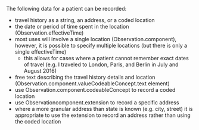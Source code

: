 The following data for a patient can be recorded:

* travel history as a string, an address, or a coded location
* the date or period of time spent in the location (Observation.effectiveTime)
* most uses will involve a single location (Observation.component), however, it is possible to specify multiple locations (but there is only a single effectiveTime)
    * this allows for cases where a patient cannot remember exact dates of travel (e.g. I traveled to London, Paris, and Berlin in July and August 2016) 
* free text describing the travel history details and location (Observation.component.valueCodeableConcept.text element)
* use Observation.component.codeableConcept to record a coded location
* use Observationcomponent.extension to record a specific address
* where a more granular address than state is known (e.g. city, street) it is appropriate to use the extension to record an address rather than using the coded location